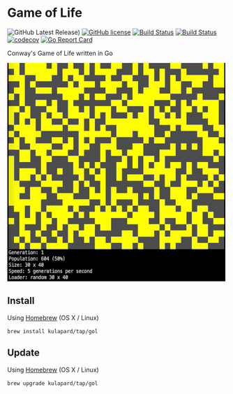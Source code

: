 # Game of Life

![GitHub Latest Release)](https://img.shields.io/github/v/release/kulapard/gol?logo=github)
[![GitHub license](https://img.shields.io/badge/license-MIT-blue.svg)](https://github.com/kulapard/gol/blob/master/LICENSE)
[![Build Status](https://github.com/kulapard/gol/actions/workflows/release.yml/badge.svg)](https://github.com/kulapard/gol/actions/workflows/release.yml)
[![Build Status](https://github.com/kulapard/gol/actions/workflows/test.yml/badge.svg)](https://github.com/kulapard/gol/actions/workflows/release.yml)
[![codecov](https://codecov.io/github/kulapard/gol/graph/badge.svg?token=Z9SAAI8VQ4)](https://codecov.io/github/kulapard/gol)
[![Go Report Card](https://goreportcard.com/badge/github.com/kulapard/gol)](https://goreportcard.com/report/github.com/kulapard/gol)

Conway's Game of Life written in Go

![screencast](assets/gol_random_30x40.gif)

## Install ##

Using [Homebrew](http://brew.sh/) (OS X / Linux)

```shell
brew install kulapard/tap/gol
```

## Update ##

Using [Homebrew](http://brew.sh/) (OS X / Linux)

```shell
brew upgrade kulapard/tap/gol
```